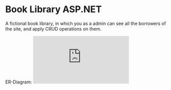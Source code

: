 # Book Library ASP.NET
A fictional book library, in which you as a admin can see all the borrowers of the site, and apply CRUD operations on them.

ER-Diagram:
![](https://github.com/Articunatu/Book_Library/blob/main/Documentation/ER_Diagram%20-%20Book%20Library.pdf)
